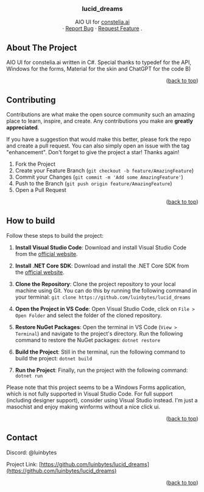 <a name="readme-top"></a>



<!-- PROJECT LOGO -->
<br />
<div align="center">

<h3 align="center">lucid_dreams</h3>

  <p align="center">
    AIO UI for <a href="https://constelia.ai">constelia.ai</a>
    <br />
    ·
    <a href="https://github.com/luinbytes/lucid_dreams/issues">Report Bug</a>
    ·
    <a href="https://github.com/luinbytes/lucid_dreams/issues">Request Feature</a>
    .
  </p>
</div>



<!-- ABOUT THE PROJECT -->
## About The Project

AIO UI for constelia.ai written in C#.
Special thanks to typedef for the API, Windows for the forms, Material for the skin and ChatGPT for the code B)

<p align="right">(<a href="#readme-top">back to top</a>)</p>



<!-- CONTRIBUTING -->
## Contributing

Contributions are what make the open source community such an amazing place to learn, inspire, and create. Any contributions you make are **greatly appreciated**.

If you have a suggestion that would make this better, please fork the repo and create a pull request. You can also simply open an issue with the tag "enhancement".
Don't forget to give the project a star! Thanks again!

1. Fork the Project
2. Create your Feature Branch (`git checkout -b feature/AmazingFeature`)
3. Commit your Changes (`git commit -m 'Add some AmazingFeature'`)
4. Push to the Branch (`git push origin feature/AmazingFeature`)
5. Open a Pull Request

<p align="right">(<a href="#readme-top">back to top</a>)</p>



<!-- HOW TO BUILD -->
## How to build

Follow these steps to build the project:

1. **Install Visual Studio Code**: Download and install Visual Studio Code from the [official website](https://code.visualstudio.com/).

2. **Install .NET Core SDK**: Download and install the .NET Core SDK from the [official website](https://dotnet.microsoft.com/download).

3. **Clone the Repository**: Clone the project repository to your local machine using Git. You can do this by running the following command in your terminal: `git clone https://github.com/luinbytes/lucid_dreams`

4. **Open the Project in VS Code**: Open Visual Studio Code, click on `File > Open Folder` and select the folder of the cloned repository.

5. **Restore NuGet Packages**: Open the terminal in VS Code (`View > Terminal`) and navigate to the project's directory. Run the following command to restore the NuGet packages: `dotnet restore`

6. **Build the Project**: Still in the terminal, run the following command to build the project: `dotnet build`


7. **Run the Project**: Finally, run the project with the following command: `dotnet run`


Please note that this project seems to be a Windows Forms application, which is not fully supported in Visual Studio Code. For full support (including designer support), consider using Visual Studio instead. I'm just a masochist and enjoy making winforms without a nice click ui.

<p align="right">(<a href="#readme-top">back to top</a>)</p>


<!-- CONTACT -->
## Contact

Discord: @luinbytes

Project Link: [https://github.com/luinbytes/lucid_dreams](https://github.com/luinbytes/lucid_dreams)

<p align="right">(<a href="#readme-top">back to top</a>)</p>



<!-- MARKDOWN LINKS & IMAGES -->
<!-- https://www.markdownguide.org/basic-syntax/#reference-style-links -->
[contributors-shield]: https://img.shields.io/github/contributors/luinbytes/lucid_dreams.svg?style=for-the-badge
[contributors-url]: https://github.com/luinbytes/lucid_dreams/graphs/contributors
[forks-shield]: https://img.shields.io/github/forks/luinbytes/lucid_dreams.svg?style=for-the-badge
[forks-url]: https://github.com/luinbytes/lucid_dreams/network/members
[stars-shield]: https://img.shields.io/github/stars/luinbytes/lucid_dreams.svg?style=for-the-badge
[stars-url]: https://github.com/luinbytes/lucid_dreams/stargazers
[issues-shield]: https://img.shields.io/github/issues/luinbytes/lucid_dreams.svg?style=for-the-badge
[issues-url]: https://github.com/luinbytes/lucid_dreams/issues
[license-shield]: https://img.shields.io/github/license/luinbytes/lucid_dreams.svg?style=for-the-badge
[license-url]: https://github.com/luinbytes/lucid_dreams/blob/master/LICENSE.txt
[linkedin-shield]: https://img.shields.io/badge/-LinkedIn-black.svg?style=for-the-badge&logo=linkedin&colorB=555
[linkedin-url]: https://linkedin.com/in/linkedin_username
[product-screenshot]: images/screenshot.png
[Next.js]: https://img.shields.io/badge/next.js-000000?style=for-the-badge&logo=nextdotjs&logoColor=white
[Next-url]: https://nextjs.org/
[React.js]: https://img.shields.io/badge/React-20232A?style=for-the-badge&logo=react&logoColor=61DAFB
[React-url]: https://reactjs.org/
[Vue.js]: https://img.shields.io/badge/Vue.js-35495E?style=for-the-badge&logo=vuedotjs&logoColor=4FC08D
[Vue-url]: https://vuejs.org/
[Angular.io]: https://img.shields.io/badge/Angular-DD0031?style=for-the-badge&logo=angular&logoColor=white
[Angular-url]: https://angular.io/
[Svelte.dev]: https://img.shields.io/badge/Svelte-4A4A55?style=for-the-badge&logo=svelte&logoColor=FF3E00
[Svelte-url]: https://svelte.dev/
[Laravel.com]: https://img.shields.io/badge/Laravel-FF2D20?style=for-the-badge&logo=laravel&logoColor=white
[Laravel-url]: https://laravel.com
[Bootstrap.com]: https://img.shields.io/badge/Bootstrap-563D7C?style=for-the-badge&logo=bootstrap&logoColor=white
[Bootstrap-url]: https://getbootstrap.com
[JQuery.com]: https://img.shields.io/badge/jQuery-0769AD?style=for-the-badge&logo=jquery&logoColor=white
[JQuery-url]: https://jquery.com 